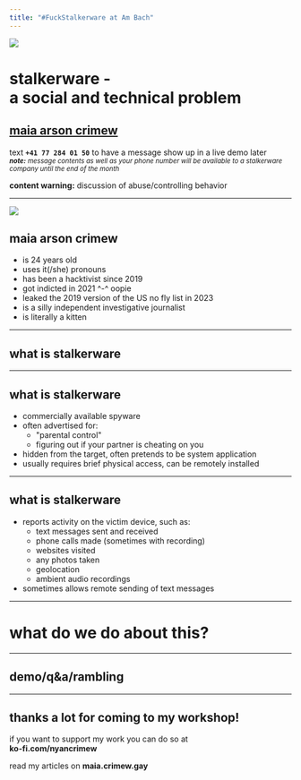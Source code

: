 ```yaml
---
title: "#FuckStalkerware at Am Bach"
---
```

<!-- .slide: data-auto-animate -->

<img src="/img/kitten_cropped.png" class="r-stretch"/>

# stalkerware -<br>a social and technical problem
## [maia arson crimew](https://maia.crimew.gay)

text **`+41 77 284 01 50`** to have a message show up in a live demo later  
<small>_**note:** message contents as well as your phone number will be available to a stalkerware company until the end of the month_</small>

**content warning:** discussion of abuse/controlling behavior

---
<!-- .slide: data-auto-animate -->

<img src="/img/kitten_cropped.png" class="r-stretch"/>

## maia arson crimew

* is 24 years old <!-- .element: class="fragment" -->
* uses it(/she) pronouns <!-- .element: class="fragment" -->
* has been a hacktivist since 2019 <!-- .element: class="fragment" -->
* got indicted in 2021 ^-^ oopie <!-- .element: class="fragment" -->
* leaked the 2019 version of the US no fly list in 2023 <!-- .element: class="fragment" -->
* is a silly independent investigative journalist <!-- .element: class="fragment" -->
* is literally a kitten <!-- .element: class="fragment" -->

---
<!-- .slide: data-background-image="/img/posts/fuckstalkerware-0/cover.jpg" data-background-opacity="0.2" data-auto-animate data-auto-animate-restart -->

## what is stalkerware

---
<!-- .slide: data-background-image="/img/posts/fuckstalkerware-0/cover.jpg" data-background-opacity="0.2" data-auto-animate -->

## what is stalkerware

* commercially available spyware
* often advertised for:<!-- .element: class="fragment" -->
    * "parental control" <!-- .element: class="fragment" -->
    * figuring out if your partner is cheating on you<!-- .element: class="fragment" -->
* hidden from the target, often pretends to be system application<!-- .element: class="fragment" -->
* usually requires brief physical access, can be remotely installed<!-- .element: class="fragment" -->

---
<!-- .slide: data-background-image="/img/posts/fuckstalkerware-0/cover.jpg" data-background-opacity="0.2" data-auto-animate -->

## what is stalkerware

* reports activity on the victim device, such as:
    * text messages sent and received<!-- .element: class="fragment" -->
    * phone calls made (sometimes with recording)<!-- .element: class="fragment" -->
    * websites visited<!-- .element: class="fragment" -->
    * any photos taken<!-- .element: class="fragment" -->
    * geolocation<!-- .element: class="fragment" -->
    * ambient audio recordings<!-- .element: class="fragment" -->
* sometimes allows remote sending of text messages<!-- .element: class="fragment" -->

---
<!-- .slide: data-background-image="/img/posts/fuckstalkerware-5/cover.jpg" data-background-opacity="0.2" -->

# what do we do about this?

---

## demo/q&a/rambling

---

## thanks a lot for coming to my workshop!

if you want to support my work you can do so at  
**ko-fi.com/nyancrimew**

read my articles on **maia.crimew.gay**